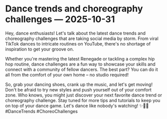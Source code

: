 # Dance trends and choreography challenges — 2025-10-31

Hey, dance enthusiasts! Let's talk about the latest dance trends and choreography challenges that are taking social media by storm. From viral TikTok dances to intricate routines on YouTube, there's no shortage of inspiration to get your groove on.

Whether you're mastering the latest Renegade or tackling a complex hip hop routine, dance challenges are a fun way to showcase your skills and connect with a community of fellow dancers. The best part? You can do it all from the comfort of your own home – no studio required!

So, grab your dancing shoes, crank up the music, and let's get moving! Don't be afraid to try new styles and push yourself out of your comfort zone. Who knows, you might just discover your next favorite dance trend or choreography challenge. Stay tuned for more tips and tutorials to keep you on top of your dance game. Let's dance like nobody's watching! ✨🕺💃 #DanceTrends #ChoreoChallenges